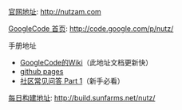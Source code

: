 [官网地址](http://nutzam.com): http://nutzam.com

[GoogleCode 首页](http://code.google.com/p/nutz/): http://code.google.com/p/nutz/

手册地址

* [GoogleCode的Wiki](http://code.google.com/p/nutz/wiki/nutz_preface)（此地址文档更新快）
* [github pages](http://nutzam.github.com/nutz/)
* [社区常见问答 Part 1](http://code.google.com/p/nutz/wiki/faq_common_qa_1)（新手必看）


[每日构建地址](http://build.sunfarms.net/nutz/): http://build.sunfarms.net/nutz/
